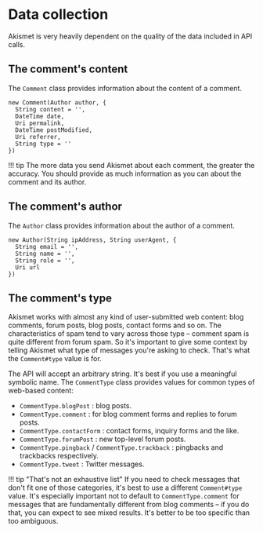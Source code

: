 # Data collection
Akismet is very heavily dependent on the quality of the data included in API calls.

## The comment's content
The `Comment` class provides information about the content of a comment.

```
new Comment(Author author, {
  String content = '',
  DateTime date,
  Uri permalink,
  DateTime postModified,
  Uri referrer,
  String type = ''
})
```

!!! tip
    The more data you send Akismet about each comment, the greater the accuracy.
    You should provide as much information as you can about the comment and its author.

## The comment's author
The `Author` class provides information about the author of a comment.

```
new Author(String ipAddress, String userAgent, {
  String email = '',
  String name = '',
  String role = '',
  Uri url
})
```

## The comment's type
Akismet works with almost any kind of user-submitted web content: blog comments, forum posts, blog posts, contact forms and so on. The characteristics of spam tend to vary across those type – comment spam is quite different from forum spam. So it's important to give some context by telling Akismet what type of messages you're asking to check. That's what the `Comment#type` value is for.

The API will accept an arbitrary string. It's best if you use a meaningful symbolic name. The `CommentType` class provides values for common types of web-based content:

- `CommentType.blogPost` : blog posts.
- `CommentType.comment` : for blog comment forms and replies to forum posts.
- `CommentType.contactForm` : contact forms, inquiry forms and the like.
- `CommentType.forumPost` : new top-level forum posts.
- `CommentType.pingback` / `CommentType.trackback` : pingbacks and trackbacks respectively.
- `CommentType.tweet` : Twitter messages.

!!! tip "That's not an exhaustive list"
    If you need to check messages that don't fit one of those categories, it's best to use a different `Comment#type` value. It's especially important not to default to `CommentType.comment` for messages that are fundamentally different from blog comments – if you do that, you can expect to see mixed results. It's better to be too specific than too ambiguous.

